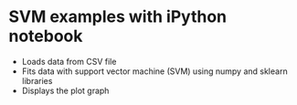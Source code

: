# SVM examples with iPython notebook
* Loads data from CSV file
* Fits data with support vector machine (SVM) using numpy and sklearn libraries
* Displays the plot graph